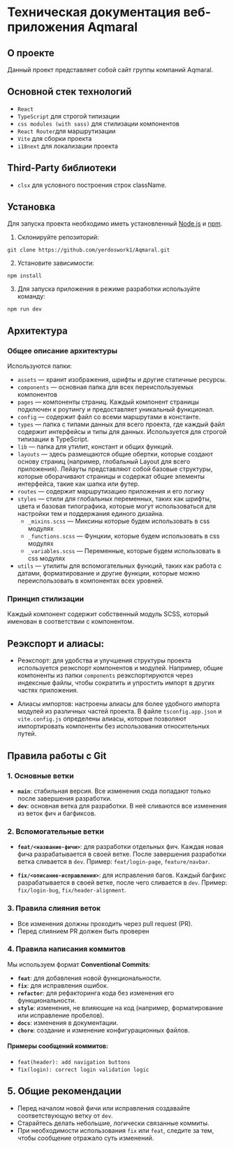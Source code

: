 # Техническая документация веб-приложения Aqmaral

## О проекте

Данный проект представляет собой сайт группы компаний Aqmaral.

## Основной стек технологий

- `React`
- `TypeScript` для строгой типизации
- `css modules (with sass)` для стилизации компонентов
- `React Router`для маршрутизации
- `Vite` для сборки проекта
- `i18next` для локализации проекта

## Third-Party библиотеки

- `clsx` для условного построения строк className.

## Установка

Для запуска проекта необходимо иметь установленный [Node.js](https://nodejs.org/) и [npm](https://www.npmjs.com/).

1. Склонируйте репозиторий:

```
git clone https://github.com/yerdoswork1/Aqmaral.git
```

2. Установите зависимости:

```
npm install
```

3. Для запуска приложения в режиме разработки используйте команду:

```
npm run dev
```

## Архитектура

### Общее описание архитектуры

Используются папки:

- `assets` — хранит изображения, шрифты и другие статичные ресурсы.
- `components` — основная папка для всех переиспользуемых компонентов
- `pages` — компоненты страниц. Каждый компонент страницы подключен к роутингу и предоставляет уникальный функционал.
- `config` — содержит файл со всеми маршрутами в константе.
- `types` — папка с типами данных для всего проекта, где каждый файл содержит интерфейсы и типы для данных. Используется для строгой типизации в TypeScript.
- `lib` — папка для утилит, констант и общих функций.
- `layouts` — здесь размещаются общие обертки, которые создают основу страниц (например, глобальный Layout для всего приложения). Лейауты представляют собой базовые структуры, которые оборачивают страницы и содержат общие элементы интерфейса, такие как шапка или футер.
- `routes` — содержит маршрутизацию приложения и его логику
- `styles` — стили для глобальных переменных, таких как шрифты, цвета и базовая типографика, которые могут использоваться для настройки тем и поддержания единого дизайна.
  - `_mixins.scss` — Миксины которые будем использовать в css модулях
  - `_functions.scss` — Фунцкии, которые будем использовать в css модулях
  - `_variables.scss` — Переменные, которые будем использовать в css модулях
- `utils` — утилиты для вспомогательных функций, таких как работа с датами, форматирование и другие функции, которые можно переиспользовать в компонентах всех уровней.

### Принцип стилизации

Каждый компонент содержит собственный модуль SCSS, который именован в соответствии с компонентом.

## Реэкспорт и алиасы:

- Реэкспорт: для удобства и улучшения структуры проекта используется реэкспорт компонентов и модулей. Например, общие компоненты из папки `components` реэкспортируются через индексные файлы, чтобы сократить и упростить импорт в других частях приложения.

- Алиасы импортов: настроены алиасы для более удобного импорта модулей из различных частей проекта. В файле `tsconfig.app.json` и `vite.config.js` определены алиасы, которые позволяют импортировать компоненты без использования относительных путей.

## Правила работы с Git

### 1. Основные ветки

- **`main`**: стабильная версия. Все изменения сюда попадают только после завершения разработки.
- **`dev`**: основная ветка для разработки. В неё сливаются все изменения из веток фич и багфиксов.

### 2. Вспомогательные ветки

- **`feat/<название-фичи>`**: для разработки отдельных фич. Каждая новая фича разрабатывается в своей ветке. После завершения разработки ветка сливается в `dev`. Пример: `feat/login-page`, `feature/navbar`.

- **`fix/<описание-исправления>`**: для исправления багов. Каждый багфикс разрабатывается в своей ветке, после чего сливается в `dev`. Пример: `fix/login-bug`, `fix/header-alignment`.

### 3. Правила слияния веток

- Все изменения должны проходить через pull request (PR).
- Перед слиянием PR должен быть проверен

### 4. Правила написания коммитов

Мы используем формат **Conventional Commits**:

- **`feat`**: для добавления новой функциональности.
- **`fix`**: для исправления ошибок.
- **`refactor`**: для рефакторинга кода без изменения его функциональности.
- **`style`**: изменения, не влияющие на код (например, форматирование или исправление пробелов).
- **`docs`**: изменения в документации.
- **`chore`**: создание и изменение конфигурационных файлов.

#### Примеры сообщений коммитов:

- `feat(header): add navigation buttons`
- `fix(login): correct login validation logic`

## 5. Общие рекомендации

- Перед началом новой фичи или исправления создавайте соответствующую ветку от `dev`.
- Старайтесь делать небольшие, логически связанные коммиты.
- При необходимости использования `fix` или `feat`, следите за тем, чтобы сообщение отражало суть изменений.